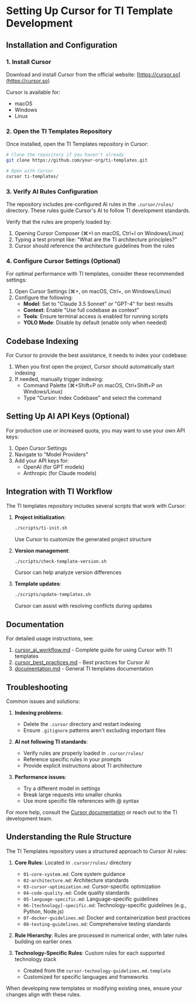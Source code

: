 # Setting Up Cursor for TI Template Development

## Installation and Configuration

### 1. Install Cursor

Download and install Cursor from the official website: [https://cursor.so](https://cursor.so)

Cursor is available for:
- macOS
- Windows
- Linux

### 2. Open the TI Templates Repository

Once installed, open the TI Templates repository in Cursor:

```bash
# Clone the repository if you haven't already
git clone https://github.com/your-org/ti-templates.git

# Open with Cursor
cursor ti-templates/
```

### 3. Verify AI Rules Configuration

The repository includes pre-configured AI rules in the `.cursor/rules/` directory. These rules guide Cursor's AI to follow TI development standards.

Verify that the rules are properly loaded by:
1. Opening Cursor Composer (⌘+I on macOS, Ctrl+I on Windows/Linux)
2. Typing a test prompt like: "What are the TI architecture principles?"
3. Cursor should reference the architecture guidelines from the rules

### 4. Configure Cursor Settings (Optional)

For optimal performance with TI templates, consider these recommended settings:

1. Open Cursor Settings (⌘+, on macOS, Ctrl+, on Windows/Linux)
2. Configure the following:
   - **Model**: Set to "Claude 3.5 Sonnet" or "GPT-4" for best results
   - **Context**: Enable "Use full codebase as context"
   - **Tools**: Ensure terminal access is enabled for running scripts
   - **YOLO Mode**: Disable by default (enable only when needed)

## Codebase Indexing

For Cursor to provide the best assistance, it needs to index your codebase:

1. When you first open the project, Cursor should automatically start indexing
2. If needed, manually trigger indexing:
   - Command Palette (⌘+Shift+P on macOS, Ctrl+Shift+P on Windows/Linux)
   - Type "Cursor: Index Codebase" and select the command

## Setting Up AI API Keys (Optional)

For production use or increased quota, you may want to use your own API keys:

1. Open Cursor Settings
2. Navigate to "Model Providers"
3. Add your API keys for:
   - OpenAI (for GPT models)
   - Anthropic (for Claude models)

## Integration with TI Workflow

The TI templates repository includes several scripts that work with Cursor:

1. **Project initialization**:
   ```bash
   ./scripts/ti-init.sh
   ```
   Use Cursor to customize the generated project structure

2. **Version management**:
   ```bash
   ./scripts/check-template-version.sh
   ```
   Cursor can help analyze version differences

3. **Template updates**:
   ```bash
   ./scripts/update-templates.sh
   ```
   Cursor can assist with resolving conflicts during updates

## Documentation

For detailed usage instructions, see:

1. [cursor_ai_workflow.md](./cursor_ai_workflow.md) - Complete guide for using Cursor with TI templates
2. [cursor_best_practices.md](./cursor_best_practices.md) - Best practices for Cursor AI
3. [documentation.md](./documentation.md) - General TI templates documentation

## Troubleshooting

Common issues and solutions:

1. **Indexing problems**:
   - Delete the `.cursor` directory and restart indexing
   - Ensure `.gitignore` patterns aren't excluding important files

2. **AI not following TI standards**:
   - Verify rules are properly loaded in `.cursor/rules/`
   - Reference specific rules in your prompts
   - Provide explicit instructions about TI architecture

3. **Performance issues**:
   - Try a different model in settings
   - Break large requests into smaller chunks
   - Use more specific file references with @ syntax

For more help, consult the [Cursor documentation](https://docs.cursor.com/) or reach out to the TI development team.

## Understanding the Rule Structure

The TI Templates repository uses a structured approach to Cursor AI rules:

1. **Core Rules**: Located in `.cursor/rules/` directory
   - `01-core-system.md`: Core system guidance
   - `02-architecture.md`: Architecture standards
   - `03-cursor-optimization.md`: Cursor-specific optimization
   - `04-code-quality.md`: Code quality standards
   - `05-language-specific.md`: Language-specific guidelines
   - `06-[technology]-specific.md`: Technology-specific guidelines (e.g., Python, Node.js)
   - `07-docker-guidelines.md`: Docker and containerization best practices
   - `08-testing-guidelines.md`: Comprehensive testing standards

2. **Rule Hierarchy**: Rules are processed in numerical order, with later rules building on earlier ones

3. **Technology-Specific Rules**: Custom rules for each supported technology stack
   - Created from the `cursor-technology-guidelines.md.template`
   - Customized for specific languages and frameworks

When developing new templates or modifying existing ones, ensure your changes align with these rules. 